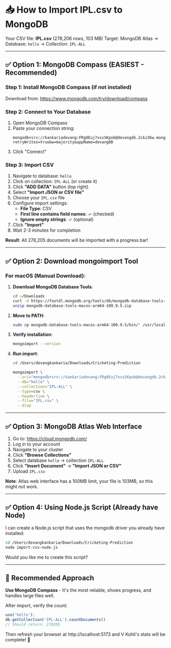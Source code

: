# 📥 How to Import IPL.csv to MongoDB

Your CSV file: **IPL.csv** (278,206 rows, 103 MB)
Target: MongoDB Atlas → Database: `hello` → Collection: `IPL-ALL`

---

## ✅ Option 1: MongoDB Compass (EASIEST - Recommended)

### Step 1: Install MongoDB Compass (if not installed)
Download from: https://www.mongodb.com/try/download/compass

### Step 2: Connect to Your Database
1. Open MongoDB Compass
2. Paste your connection string:
   ```
   mongodb+srv://kankariadevang:FRg8Euj7xssSKpob@devangdb.2ckz3bw.mongodb.net/?retryWrites=true&w=majority&appName=devangDB
   ```
3. Click "Connect"

### Step 3: Import CSV
1. Navigate to database: `hello`
2. Click on collection: `IPL-ALL` (or create it)
3. Click **"ADD DATA"** button (top right)
4. Select **"Import JSON or CSV file"**
5. Choose your `IPL.csv` file
6. Configure import settings:
   - **File Type**: CSV
   - **First line contains field names**: ✓ (checked)
   - **Ignore empty strings**: ✓ (optional)
7. Click **"Import"**
8. Wait 2-3 minutes for completion

**Result**: All 278,205 documents will be imported with a progress bar!

---

## ✅ Option 2: Download mongoimport Tool

### For macOS (Manual Download):

1. **Download MongoDB Database Tools**:
   ```bash
   cd ~/Downloads
   curl -O https://fastdl.mongodb.org/tools/db/mongodb-database-tools-macos-arm64-100.9.5.zip
   unzip mongodb-database-tools-macos-arm64-100.9.5.zip
   ```

2. **Move to PATH**:
   ```bash
   sudo cp mongodb-database-tools-macos-arm64-100.9.5/bin/* /usr/local/bin/
   ```

3. **Verify installation**:
   ```bash
   mongoimport --version
   ```

4. **Run import**:
   ```bash
   cd /Users/devangkankaria/Downloads/Cricketing-Prediction
   
   mongoimport \
     --uri="mongodb+srv://kankariadevang:FRg8Euj7xssSKpob@devangdb.2ckz3bw.mongodb.net/?retryWrites=true&w=majority&appName=devangDB" \
     --db="hello" \
     --collection="IPL-ALL" \
     --type=csv \
     --headerline \
     --file="IPL.csv" \
     --drop
   ```

---

## ✅ Option 3: MongoDB Atlas Web Interface

1. Go to: https://cloud.mongodb.com/
2. Log in to your account
3. Navigate to your cluster
4. Click **"Browse Collections"**
5. Select database `hello` → collection `IPL-ALL`
6. Click **"Insert Document"** → **"Import JSON or CSV"**
7. Upload `IPL.csv`

**Note**: Atlas web interface has a 100MB limit, your file is 103MB, so this might not work.

---

## ✅ Option 4: Using Node.js Script (Already have Node)

I can create a Node.js script that uses the mongodb driver you already have installed:

```bash
cd /Users/devangkankaria/Downloads/Cricketing-Prediction
node import-csv-node.js
```

Would you like me to create this script?

---

## 🎯 Recommended Approach

**Use MongoDB Compass** - It's the most reliable, shows progress, and handles large files well.

After import, verify the count:
```javascript
use('hello');
db.getCollection('IPL-ALL').countDocuments()
// Should return: 278205
```

Then refresh your browser at http://localhost:5173 and V Kohli's stats will be complete! 🏏
